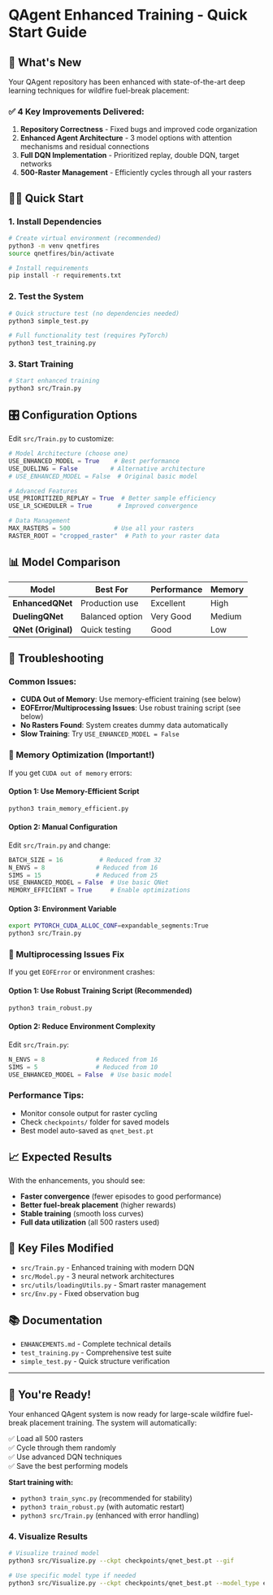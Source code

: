 # QAgent Enhanced Training - Quick Start Guide

## 🚀 What's New

Your QAgent repository has been enhanced with state-of-the-art deep learning techniques for wildfire fuel-break placement:

### ✅ **4 Key Improvements Delivered:**

1. **Repository Correctness** - Fixed bugs and improved code organization
2. **Enhanced Agent Architecture** - 3 model options with attention mechanisms and residual connections  
3. **Full DQN Implementation** - Prioritized replay, double DQN, target networks
4. **500-Raster Management** - Efficiently cycles through all your rasters

## 🏃‍♂️ Quick Start

### 1. Install Dependencies
```bash
# Create virtual environment (recommended)
python3 -m venv qnetfires
source qnetfires/bin/activate

# Install requirements
pip install -r requirements.txt
```

### 2. Test the System
```bash
# Quick structure test (no dependencies needed)
python3 simple_test.py

# Full functionality test (requires PyTorch)
python3 test_training.py
```

### 3. Start Training
```bash
# Start enhanced training
python3 src/Train.py
```

## 🎛️ Configuration Options

Edit `src/Train.py` to customize:

```python
# Model Architecture (choose one)
USE_ENHANCED_MODEL = True    # Best performance
USE_DUELING = False         # Alternative architecture
# USE_ENHANCED_MODEL = False  # Original basic model

# Advanced Features
USE_PRIORITIZED_REPLAY = True  # Better sample efficiency
USE_LR_SCHEDULER = True       # Improved convergence

# Data Management
MAX_RASTERS = 500            # Use all your rasters
RASTER_ROOT = "cropped_raster"  # Path to your raster data
```

## 📊 Model Comparison

| Model | Best For | Performance | Memory |
|-------|----------|-------------|---------|
| **EnhancedQNet** | Production use | Excellent | High |
| **DuelingQNet** | Balanced option | Very Good | Medium |
| **QNet (Original)** | Quick testing | Good | Low |

## 🔧 Troubleshooting

### Common Issues:
- **CUDA Out of Memory**: Use memory-efficient training (see below)
- **EOFError/Multiprocessing Issues**: Use robust training script (see below)
- **No Rasters Found**: System creates dummy data automatically
- **Slow Training**: Try `USE_ENHANCED_MODEL = False`

### 🧠 Memory Optimization (Important!)

If you get `CUDA out of memory` errors:

#### Option 1: Use Memory-Efficient Script
```bash
python3 train_memory_efficient.py
```

#### Option 2: Manual Configuration
Edit `src/Train.py` and change:
```python
BATCH_SIZE = 16          # Reduced from 32
N_ENVS = 8              # Reduced from 16  
SIMS = 15               # Reduced from 25
USE_ENHANCED_MODEL = False  # Use basic QNet
MEMORY_EFFICIENT = True     # Enable optimizations
```

#### Option 3: Environment Variable
```bash
export PYTORCH_CUDA_ALLOC_CONF=expandable_segments:True
python3 src/Train.py
```

### 🔧 Multiprocessing Issues Fix

If you get `EOFError` or environment crashes:

#### Option 1: Use Robust Training Script (Recommended)
```bash
python3 train_robust.py
```

#### Option 2: Reduce Environment Complexity
Edit `src/Train.py`:
```python
N_ENVS = 8              # Reduced from 16
SIMS = 5                # Reduced from 10
USE_ENHANCED_MODEL = False  # Use basic model
```

### Performance Tips:
- Monitor console output for raster cycling
- Check `checkpoints/` folder for saved models
- Best model auto-saved as `qnet_best.pt`

## 📈 Expected Results

With the enhancements, you should see:
- **Faster convergence** (fewer episodes to good performance)
- **Better fuel-break placement** (higher rewards)
- **Stable training** (smooth loss curves)
- **Full data utilization** (all 500 rasters used)

## 🎯 Key Files Modified

- `src/Train.py` - Enhanced training with modern DQN
- `src/Model.py` - 3 neural network architectures
- `src/utils/loadingUtils.py` - Smart raster management
- `src/Env.py` - Fixed observation bug

## 📚 Documentation

- `ENHANCEMENTS.md` - Complete technical details
- `test_training.py` - Comprehensive test suite
- `simple_test.py` - Quick structure verification

---

## 🎉 You're Ready!

Your enhanced QAgent system is now ready for large-scale wildfire fuel-break placement training. The system will automatically:

✅ Load all 500 rasters  
✅ Cycle through them randomly  
✅ Use advanced DQN techniques  
✅ Save the best performing models  

**Start training with:** 
- `python3 train_sync.py` (recommended for stability)
- `python3 train_robust.py` (with automatic restart)
- `python3 src/Train.py` (enhanced with error handling)

### 4. Visualize Results
```bash
# Visualize trained model
python3 src/Visualize.py --ckpt checkpoints/qnet_best.pt --gif

# Use specific model type if needed
python3 src/Visualize.py --ckpt checkpoints/qnet_best.pt --model_type enhanced --gif
```